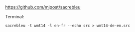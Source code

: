 https://github.com/mjpost/sacrebleu

Terminal:
``` 
sacrebleu -t wmt14 -l en-fr --echo src > wmt14-de-en.src
```